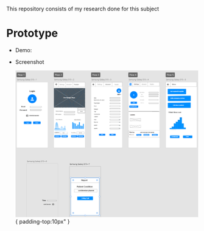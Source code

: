 This repository consists of my research done for this subject

# Prototype

* Demo: 

* Screenshot
  
  ![alt text](https://github.com/360Appz/Research-Papers/blob/main/UI%20%26%20UX/Prototype%20Image/UI.PNG){ padding-top:10px" }
